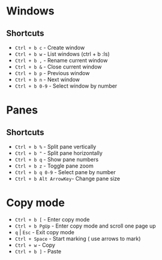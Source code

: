 # Windows
## Shortcuts
* ```Ctrl + b c```    - Create window
* ```Ctrl + b w```    - List windows (ctrl + b :ls)
* ```Ctrl + b ,```    - Rename current window
* ```Ctrl + b &```    - Close current window
* ```Ctrl + b p```    - Previous window
* ```Ctrl + b n```    - Next window
* ```Ctrl + b 0-9```  - Select window by number

# Panes
## Shortcuts
- ```Ctrl + b %```     - Split pane vertically
- ```Ctrl + b "```     - Split pane horizontally
- ```Ctrl + b q```     - Show pane numbers
- ```Ctrl + b z```     - Toggle pane zoom
- ```Ctrl + b q 0-9``` - Select pane by number
- ```Ctrl + b Alt ArrowKey```- Change pane size

# Copy mode

- ```Ctrl + b [```     - Enter copy mode
- ```Ctrl + b PgUp```  - Enter copy mode and scroll one page up
- ```q``` | ```Esc```  - Exit copy mode
- ```Ctrl + Space```   - Start marking ( use arrows to mark)
- ```Ctrl + w```       - Copy
- ```Ctrl + b ]```     - Paste





